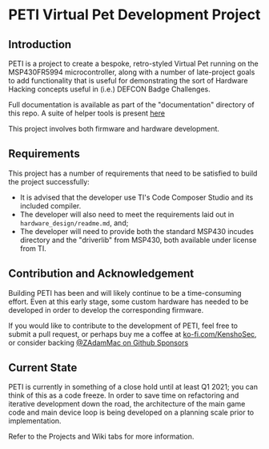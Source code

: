 # PETI Virtual Pet Development Project

## Introduction

PETI is a project to create a bespoke, retro-styled Virtual Pet running on the MSP430FR5994 microcontroller, along with a number of late-project goals to add functionality that is useful for demonstrating the sort of Hardware Hacking concepts useful in (i.e.) DEFCON Badge Challenges.

Full documentation is available as part of the "documentation" directory of this repo. A suite of helper tools is present [here](https://github.com/zadammac/peti-helpers)

This project involves both firmware and hardware development.

## Requirements
This project has a number of requirements that need to be satisfied to build the project successfully:
  - It is advised that the developer use TI's Code Composer Studio and its included compiler.
  - The developer will also need to meet the requirements laid out in `hardware_design/readme.md`, and;
  - The developer will need to provide both the standard MSP430 incudes directory and the "driverlib" from MSP430, both available under license from TI.
	
## Contribution and Acknowledgement

Building PETI has been and will likely continue to be a time-consuming effort. Even at this early stage, some custom hardware has needed to be developed in order to develop the corresponding firmware.

If you would like to contribute to the development of PETI, feel free to submit a pull request, or perhaps buy me a coffee at [ko-fi.com/KenshoSec](https://ko-fi.com/KenshoSec), or consider backing [@ZAdamMac on Github Sponsors](https://github.com/users/ZAdamMac/sponsorship.)
	
## Current State
PETI is currently in something of a close hold until at least Q1 2021; you can think of this as a code freeze. In order to save time on refactoring and iterative development down the road, the architecture of the main game code and main device loop is being developed on a planning scale prior to implementation.

Refer to the Projects and Wiki tabs for more information.
